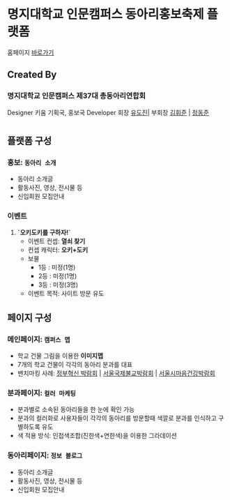 # 명지대학교 인문캠퍼스 동아리홍보축제 플랫폼

홈페이지 [바로가기]()

## Created By

### **명지대학교 인문캠퍼스 제37대 총동아리연합회**

Designer 키움 기획국, 홍보국
Developer  회장 [유도진](https://github.com/dojinyou)| 부회장 [김휘준]() | [정동준](https://github.com/dj-1087) 

#

## 플랫폼 구성

### **홍보:** `동아리 소개`

- 동아리 소개글
- 활동사진, 영상, 전시물 등
- 신입회원 모집안내

### **이벤트** 
<ol>  
  <li>
    <b>`오키도키를 구하자!`</b>
    <ul>
      <li>이벤트 컨셉: <b>열쇠 찾기</b></li>
      <li>컨셉 캐릭터: <b>오키+도키</b></li>
      <li>
        보물
        <ul>
          <li>1등 : 미정(1명)</li>
          <li>2등 : 미정(1명)</li>
          <li>3등 : 미정(3명)</li>
        </ul>
      </li>
      <li>이벤트 목적: 사이트 방문 유도</li>
    </ul>
  </li>
</ol>

## 페이지 구성

### **메인페이지:** `캠퍼스 맵`

- 학교 건물 그림을 이용한 **이미지맵**
- 7개의 학교 건물이 각각의 동아리 분과를 대표
- 밴치마킹 사례: [정부혁신 박람회](https://www.innoexpo.kr/) | [서울국제불교박람회](https://www.bexpo.kr/) | [서울시마음건강박람회](https://www.xn--939a1gj81akhch4dsukv9c2zkelbt94g.com/)

### **분과페이지:** `컬러 마케팅`

- 분과별로 소속된 동아리들을 한 눈에 확인 가능
- 분과의 컬러화로 사용자들이 각각의 동아리를 방문할때 색깔로 분과를 인식하고 구별하도록 유도
- 색 적용 방식: 인접색조합(진한색+연한색)을 이용한 그라데이션

### **동아리페이지:** `정보 블로그`

- 동아리 소개글
- 활동사진, 영상, 전시물 등
- 신입회원 모집안내
